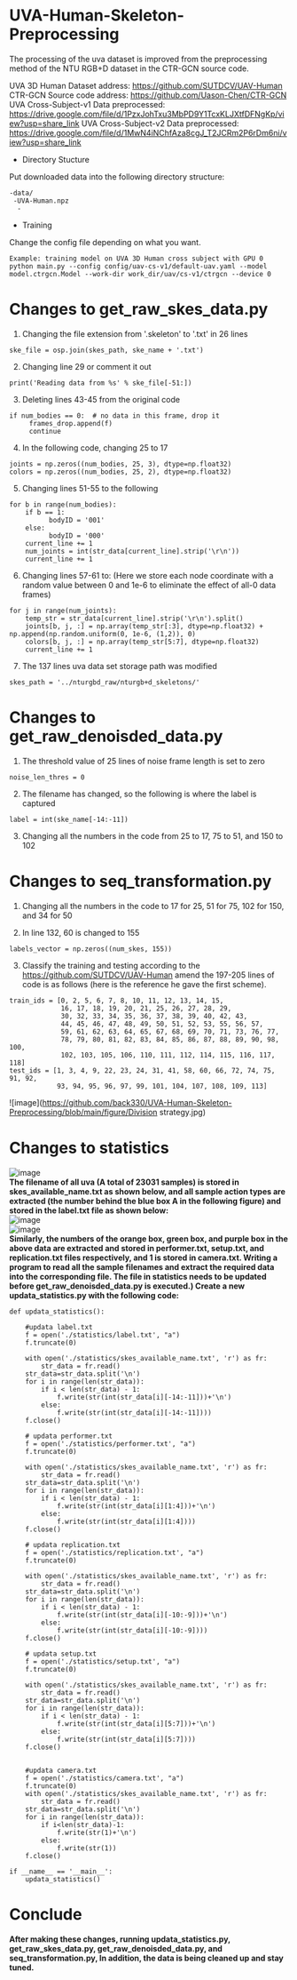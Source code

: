 # UVA-Human-Skeleton-Preprocessing
The processing of the uva dataset is improved from the preprocessing method of the NTU RGB+D dataset in the CTR-GCN source code.  

UVA 3D Human Dataset address: https://github.com/SUTDCV/UAV-Human  
CTR-GCN Source code address: https://github.com/Uason-Chen/CTR-GCN  
UVA Cross-Subject-v1 Data preprocessed: https://drive.google.com/file/d/1PzxJohTxu3MbPD9Y1TcxKLJXtfDFNgKp/view?usp=share_link
UVA Cross-Subject-v2 Data preprocessed: https://drive.google.com/file/d/1MwN4iNChfAza8cgJ_T2JCRm2P6rDm6ni/view?usp=share_link

+ Directory Stucture

Put downloaded data into the following directory structure:
~~~
-data/
 -UVA-Human.npz
  -
~~~

+ Training

Change the config file depending on what you want.
~~~
Example: training model on UVA 3D Human cross subject with GPU 0
python main.py --config config/uav-cs-v1/default-uav.yaml --model model.ctrgcn.Model --work-dir work_dir/uav/cs-v1/ctrgcn --device 0
~~~

# Changes to get_raw_skes_data.py
1. Changing the file extension from '.skeleton' to '.txt' in 26 lines
~~~
ske_file = osp.join(skes_path, ske_name + '.txt') 
~~~
2. Changing line 29 or comment it out
~~~
print('Reading data from %s' % ske_file[-51:]) 
~~~
3. Deleting lines 43-45 from the original code
~~~
if num_bodies == 0:  # no data in this frame, drop it
     frames_drop.append(f)
     continue
~~~
4. In the following code, changing 25 to 17
~~~
joints = np.zeros((num_bodies, 25, 3), dtype=np.float32)
colors = np.zeros((num_bodies, 25, 2), dtype=np.float32)
~~~
5. Changing lines 51-55 to the following
~~~
for b in range(num_bodies):
    if b == 1:
          bodyID = '001'
    else:
          bodyID = '000'
    current_line += 1
    num_joints = int(str_data[current_line].strip('\r\n')) 
    current_line += 1
~~~
6. Changing lines 57-61 to: (Here we store each node coordinate with a random value between 0 and 1e-6 to eliminate the effect of all-0 data frames)
~~~
for j in range(num_joints):
    temp_str = str_data[current_line].strip('\r\n').split()
    joints[b, j, :] = np.array(temp_str[:3], dtype=np.float32) + np.append(np.random.uniform(0, 1e-6, (1,2)), 0)
    colors[b, j, :] = np.array(temp_str[5:7], dtype=np.float32)
    current_line += 1
~~~
7. The 137 lines uva data set storage path was modified
~~~
skes_path = '../nturgbd_raw/nturgb+d_skeletons/'
~~~
# Changes to get_raw_denoisded_data.py
1. The threshold value of 25 lines of noise frame length is set to zero
~~~
noise_len_thres = 0
~~~
2. The filename has changed, so the following is where the label is captured
~~~
label = int(ske_name[-14:-11])
~~~
3. Changing all the numbers in the code from 25 to 17, 75 to 51, and 150 to 102
# Changes to seq_transformation.py
1. Changing all the numbers in the code to 17 for 25, 51 for 75, 102 for 150, and 34 for 50

2. In line 132, 60 is changed to 155
~~~
labels_vector = np.zeros((num_skes, 155))
~~~
3. Classify the training and testing according to the https://github.com/SUTDCV/UAV-Human amend the 197-205 lines of code is as follows (here is the reference he gave the first scheme).
~~~
train_ids = [0, 2, 5, 6, 7, 8, 10, 11, 12, 13, 14, 15, 
             16, 17, 18, 19, 20, 21, 25, 26, 27, 28, 29, 
             30, 32, 33, 34, 35, 36, 37, 38, 39, 40, 42, 43, 
             44, 45, 46, 47, 48, 49, 50, 51, 52, 53, 55, 56, 57, 
             59, 61, 62, 63, 64, 65, 67, 68, 69, 70, 71, 73, 76, 77,
             78, 79, 80, 81, 82, 83, 84, 85, 86, 87, 88, 89, 90, 98, 100, 
             102, 103, 105, 106, 110, 111, 112, 114, 115, 116, 117, 118]
test_ids = [1, 3, 4, 9, 22, 23, 24, 31, 41, 58, 60, 66, 72, 74, 75, 91, 92, 
            93, 94, 95, 96, 97, 99, 101, 104, 107, 108, 109, 113]
~~~
![image](https://github.com/back330/UVA-Human-Skeleton-Preprocessing/blob/main/figure/Division strategy.jpg)
# Changes to statistics
![image](https://github.com/back330/UVA-Human-Skeleton-Preprocessing/blob/main/figure/dir.jpg)  
**The filename of all uva (A total of 23031 samples) is stored in skes_available_name.txt as shown below, and all sample action types are extracted (the number behind the blue box A in the following figure) and stored in the label.txt file as shown below:**  
![image](https://github.com/back330/UVA-Human-Skeleton-Preprocessing/blob/main/figure/label.jpg)   
![image](https://github.com/back330/UVA-Human-Skeleton-Preprocessing/blob/main/figure/uva_source.jpg)  
**Similarly, the numbers of the orange box, green box, and purple box in the above data are extracted and stored in performer.txt, setup.txt, and replication.txt files respectively, and 1 is stored in camera.txt.
Writing a program to read all the sample filenames and extract the required data into the corresponding file. The file in statistics needs to be updated before get_raw_denoisded_data.py is executed.)
Create a new updata_statistics.py with the following code:**
~~~
def updata_statistics():

    #updata label.txt
    f = open('./statistics/label.txt', "a")
    f.truncate(0)

    with open('./statistics/skes_available_name.txt', 'r') as fr:
        str_data = fr.read()
    str_data=str_data.split('\n')
    for i in range(len(str_data)):
        if i < len(str_data) - 1:
            f.write(str(int(str_data[i][-14:-11]))+'\n')
        else:
            f.write(str(int(str_data[i][-14:-11])))
    f.close()

    # updata performer.txt
    f = open('./statistics/performer.txt', "a")
    f.truncate(0)

    with open('./statistics/skes_available_name.txt', 'r') as fr:
        str_data = fr.read()
    str_data=str_data.split('\n')
    for i in range(len(str_data)):
        if i < len(str_data) - 1:
            f.write(str(int(str_data[i][1:4]))+'\n')
        else:
            f.write(str(int(str_data[i][1:4])))
    f.close()

    # updata replication.txt
    f = open('./statistics/replication.txt', "a")
    f.truncate(0)

    with open('./statistics/skes_available_name.txt', 'r') as fr:
        str_data = fr.read()
    str_data=str_data.split('\n')
    for i in range(len(str_data)):
        if i < len(str_data) - 1:
            f.write(str(int(str_data[i][-10:-9]))+'\n')
        else:
            f.write(str(int(str_data[i][-10:-9])))
    f.close()

    # updata setup.txt
    f = open('./statistics/setup.txt', "a")
    f.truncate(0)

    with open('./statistics/skes_available_name.txt', 'r') as fr:
        str_data = fr.read()
    str_data=str_data.split('\n')
    for i in range(len(str_data)):
        if i < len(str_data) - 1:
            f.write(str(int(str_data[i][5:7]))+'\n')
        else:
            f.write(str(int(str_data[i][5:7])))
    f.close()


    #updata camera.txt
    f = open('./statistics/camera.txt', "a")
    f.truncate(0)
    with open('./statistics/skes_available_name.txt', 'r') as fr:
        str_data = fr.read()
    str_data=str_data.split('\n')
    for i in range(len(str_data)):
        if i<len(str_data)-1:
            f.write(str(1)+'\n')
        else:
            f.write(str(1))
    f.close()

if __name__ == '__main__':
    updata_statistics()
~~~
# Conclude
**After making these changes, running updata_statistics.py, get_raw_skes_data.py, get_raw_denoisded_data.py, and seq_transformation.py, In addition, the data is being cleaned up and stay tuned.**
